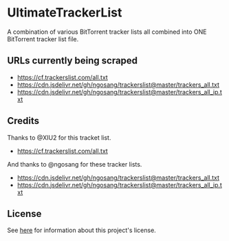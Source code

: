 # UltimateTrackerList
A combination of various BitTorrent tracker lists all combined into ONE BitTorrent tracker list file.

## URLs currently being scraped

* https://cf.trackerslist.com/all.txt
* https://cdn.jsdelivr.net/gh/ngosang/trackerslist@master/trackers_all.txt
* https://cdn.jsdelivr.net/gh/ngosang/trackerslist@master/trackers_all_ip.txt

## Credits

Thanks to @XIU2 for this tracket list.
* https://cf.trackerslist.com/all.txt

And thanks to @ngosang for these tracker lists.
* https://cdn.jsdelivr.net/gh/ngosang/trackerslist@master/trackers_all.txt
* https://cdn.jsdelivr.net/gh/ngosang/trackerslist@master/trackers_all_ip.txt

## License
See [here](./LICENSE) for information about this project's license.
